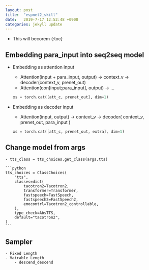 ```yaml
---
layout: post
title:  "espnet2_skill"
date:   2019-7-17 12:52:48 +0900
categories: jekyll update
---
```

* This will becorem
{:toc}



## Embedding para_input into seq2seq model
  - Embedding as attention input
    - Attention(input + para_input, output)    -> context_v -> decoder(context_v, prenet_out)
    - Attention(con[input;para_input], output) -> ...

    ```python
    xs = torch.cat([att_c, prenet_out], dim=1)
    ```
  - Embedding as decoder input
    - Attention(input, output) -> context_v -> decoder( context_v, prenet_out, para_input )

    ```python
    xs = torch.cat([att_c, prenet_out, extra], dim=1)
    ```


## Change model from args
    - tts_class = tts_choices.get_class(args.tts)

    ```python
    tts_choices = ClassChoices(
        "tts",
        classes=dict(
            tacotron2=Tacotron2,
            transformer=Transformer,
            fastspeech=FastSpeech,
            fastspeech2=FastSpeech2,
            emocontrl=Tacotron2_controllable,
        ),
        type_check=AbsTTS,
        default="tacotron2",
    )
    ```




## Sampler
    - Fixed Length
    - Vairable Length
        - descend_descend
